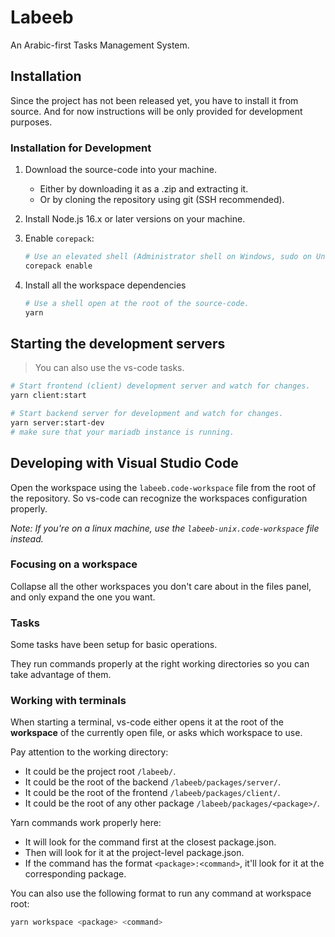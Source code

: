 # Labeeb

An Arabic-first Tasks Management System.

## Installation

Since the project has not been released yet, you have to install it from source.
And for now instructions will be only provided for development purposes.

### Installation for Development

1. Download the source-code into your machine.
   - Either by downloading it as a .zip and extracting it.
   - Or by cloning the repository using git (SSH recommended).
2. Install Node.js 16.x or later versions on your machine.
3. Enable `corepack`:

   ```bash
   # Use an elevated shell (Administrator shell on Windows, sudo on Unix).
   corepack enable
   ```

4. Install all the workspace dependencies

   ```bash
   # Use a shell open at the root of the source-code.
   yarn
   ```

## Starting the development servers

> You can also use the vs-code tasks.

```bash
# Start frontend (client) development server and watch for changes.
yarn client:start

# Start backend server for development and watch for changes.
yarn server:start-dev
# make sure that your mariadb instance is running.
```

## Developing with Visual Studio Code

Open the workspace using the `labeeb.code-workspace` file from the root of the repository.
So vs-code can recognize the workspaces configuration properly.

_Note: If you're on a linux machine, use the `labeeb-unix.code-workspace` file instead._

### Focusing on a workspace

Collapse all the other workspaces you don't care about in the files panel,
and only expand the one you want.

### Tasks

Some tasks have been setup for basic operations.

They run commands properly at the right working directories so you can take advantage of them.

### Working with terminals

When starting a terminal, vs-code either opens it at the root of the **workspace** of the currently open file, or asks which workspace to use.

Pay attention to the working directory:

- It could be the project root `/labeeb/`.
- It could be the root of the backend `/labeeb/packages/server/`.
- It could be the root of the frontend `/labeeb/packages/client/`.
- It could be the root of any other package `/labeeb/packages/<package>/`.

Yarn commands work properly here:

- It will look for the command first at the closest package.json.
- Then will look for it at the project-level package.json.
- If the command has the format `<package>:<command>`, it'll look for it at the corresponding package.

You can also use the following format to run any command at workspace root:

```bash
yarn workspace <package> <command>
```
